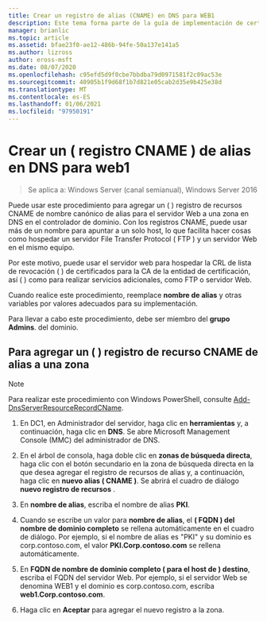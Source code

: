 ```yaml
---
title: Crear un registro de alias (CNAME) en DNS para WEB1
description: Este tema forma parte de la guía de implementación de certificados de servidor para las implementaciones cableadas e inalámbricas de 802.1 X
manager: brianlic
ms.topic: article
ms.assetid: bfae23f0-ae12-486b-94fe-50a137e141a5
ms.author: lizross
author: eross-msft
ms.date: 08/07/2020
ms.openlocfilehash: c95efd5d9f0cbe7bbdba79d0971581f2c09ac53e
ms.sourcegitcommit: 40905b1f9d68f1b7d821e05cab2d35e9b425e38d
ms.translationtype: MT
ms.contentlocale: es-ES
ms.lasthandoff: 01/06/2021
ms.locfileid: "97950191"
---
```

# <a name="create-an-alias-cname-record-in-dns-for-web1"></a>Crear un \( registro CNAME \) de alias en DNS para web1

>Se aplica a: Windows Server (canal semianual), Windows Server 2016

Puede usar este procedimiento para agregar un \( \) registro de recursos CNAME de nombre canónico de alias para el servidor Web a una zona en DNS en el controlador de dominio. Con los registros CNAME, puede usar más de un nombre para apuntar a un solo host, lo que facilita hacer cosas como hospedar un servidor File Transfer Protocol \( FTP \) y un servidor Web en el mismo equipo.

Por este motivo, puede usar el servidor web para hospedar la CRL de lista de revocación \( \) de certificados para la CA de la entidad de certificación, así \( \) como para realizar servicios adicionales, como FTP o servidor Web.

Cuando realice este procedimiento, reemplace **nombre de alias** y otras variables por valores adecuados para su implementación.

Para llevar a cabo este procedimiento, debe ser miembro del **grupo Admins**. del dominio.

## <a name="to-add-an-alias-cname-resource-record-to-a-zone"></a>Para agregar un \( \) registro de recurso CNAME de alias a una zona

>[!NOTE]
>Para realizar este procedimiento con Windows PowerShell, consulte [Add-DnsServerResourceRecordCName](/powershell/module/dnsserver/add-dnsserverresourcerecordcname?view=winserver2012r2-ps).

1.  En DC1, en Administrador del servidor, haga clic en **herramientas** y, a continuación, haga clic en **DNS**. Se abre Microsoft Management Console (MMC) del administrador de DNS.

2.  En el árbol de consola, haga doble clic en **zonas de búsqueda directa**, haga clic con el botón secundario en la zona de búsqueda directa en la que desea agregar el registro de recursos de alias y, a continuación, haga clic en **nuevo alias \( CNAME \)**. Se abrirá el cuadro de diálogo **nuevo registro de recursos** .

3.  En **nombre de alias**, escriba el nombre de alias **PKI**.

4.  Cuando se escribe un valor para **nombre de alias**, el **\( FQDN \) del nombre de dominio completo** se rellena automáticamente en el cuadro de diálogo. Por ejemplo, si el nombre de alias es "PKI" y su dominio es corp.contoso.com, el valor **PKI.Corp.contoso.com** se rellena automáticamente.

5.  En **FQDN de nombre de dominio completo \( para el host de \) destino**, escriba el FQDN del servidor Web. Por ejemplo, si el servidor Web se denomina WEB1 y el dominio es corp.contoso.com, escriba **web1.Corp.contoso.com**.

6.  Haga clic en **Aceptar** para agregar el nuevo registro a la zona.